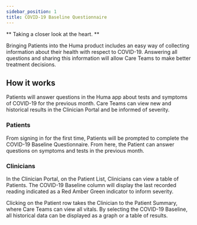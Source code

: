 ```yaml
---
sidebar_position: 1
title: COVID-19 Baseline Questionnaire
---
```


** Taking a closer look at the heart. **

Bringing Patients into the Huma product includes an easy way of collecting information about their health with respect to COVID-19. Answering all questions and sharing this information will allow Care Teams to make better treatment decisions.

## How it works

Patients will answer questions in the Huma app about tests and symptoms of COVID-19 for the previous month. Care Teams can view new and historical results in the Clinician Portal and be informed of severity.

### Patients
 
From signing in for the first time, Patients will be prompted to complete the COVID-19 Baseline Questionnaire. From here, the Patient can answer questions on symptoms and tests in the previous month.

<!-- ![Add a COVID-19 Baseline result](./assets/blood-glucose.svg) -->

### Clinicians

In the Clinician Portal, on the Patient List, Clinicians can view a table of Patients. The COVID-19 Baseline column will display the last recorded reading indicated as a Red Amber Green indicator to inform severity. 

<!-- ![View COVID-19 Baseline from the Patient List](./assets/cp-patient-list-blood-glucose.svg) -->

Clicking on the Patient row takes the Clinician to the Patient Summary, where Care Teams can view all vitals. By selecting the COVID-19 Baseline, all historical data can be displayed as a graph or a table of results.